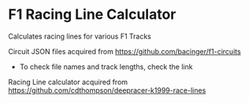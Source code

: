 # F1 Racing Line Calculator
Calculates racing lines for various F1 Tracks

Circuit JSON files acquired from https://github.com/bacinger/f1-circuits
- To check file names and track lengths, check the link

Racing Line calculator acquired from https://github.com/cdthompson/deepracer-k1999-race-lines
